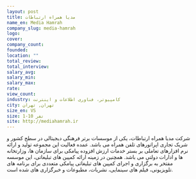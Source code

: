 ```yaml
---
layout: post
title: مدیا همراه ارتباطات
name_en: Media Hamrah
company_slug: media-hamrah
logo: 
cover: 
company_count:
founded:
location: ""
total_review: 
total_interview: 
salary_avg: 
salary_min: 
salary_max: 
rate: 
view_count: 
industry: کامپیوتر، فناوری اطلاعات و اینترنت
city: تهران, تهران
size_en: VS
size: 1-10 نفر
site: http://mediahamrah.ir
---
```


شرکت مدیا همراه ارتباطات، یکی از موسسات برتر فرهنگی دیجیتالی در سطح کشور و شریک تجاری اپراتورهای تلفن همراه می باشد. عمده فعالیت این مجموعه تولید و ارائه نرم افزارهای تعاملی بر بستر خدمات ارزش افزوده پیامکی برای سازمان ها، وزارتخانه ها و ادارات دولتی می باشد. همچنین در زمینه ارائه کمپین های تبلیغاتی، این موسسه مفتخر به برگزاری و اجرای کمپین های تبلیغاتی پیامکی متعددی برای برنامه های تلویزیونی، فیلم های سینمایی، نشریات، مطبوعات و خبرگزاری های شده است.
